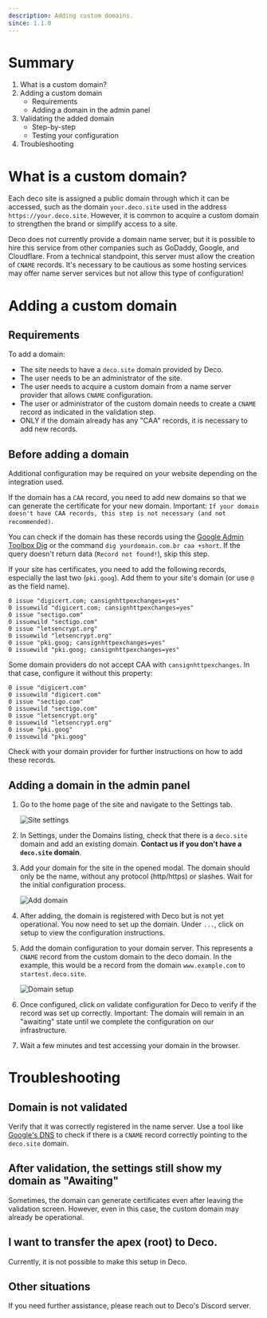 ```yaml
---
description: Adding custom domains.
since: 1.1.0
---
```


# Summary

1. What is a custom domain?
2. Adding a custom domain
   - Requirements
   - Adding a domain in the admin panel
3. Validating the added domain
   - Step-by-step
   - Testing your configuration
4. Troubleshooting

# What is a custom domain?

Each deco site is assigned a public domain through which it can be accessed,
such as the domain `your.deco.site` used in the address
`https://your.deco.site`. However, it is common to acquire a custom domain to
strengthen the brand or simplify access to a site.

Deco does not currently provide a domain name server, but it is possible to hire
this service from other companies such as GoDaddy, Google, and Cloudflare. From
a technical standpoint, this server must allow the creation of `CNAME` records.
It's necessary to be cautious as some hosting services may offer name server
services but not allow this type of configuration!

# Adding a custom domain

## Requirements

To add a domain:

- The site needs to have a `deco.site` domain provided by Deco.
- The user needs to be an administrator of the site.
- The user needs to acquire a custom domain from a name server provider that
  allows `CNAME` configuration.
- The user or administrator of the custom domain needs to create a `CNAME`
  record as indicated in the validation step.
- ONLY if the domain already has any "CAA" records, it is necessary to add new
  records.

## Before adding a domain

Additional configuration may be required on your website depending on the
integration used.

If the domain has a `CAA` record, you need to add new domains so that we can
generate the certificate for your new domain. Important:
`If your domain doesn't have CAA records, this step is not necessary (and not recommended)`.

You can check if the domain has these records using the
[Google Admin Toolbox Dig](https://toolbox.googleapps.com/apps/dig/#CAA/) or the
command `dig yourdomain.com.br caa +short`. If the query doesn't return data
(`Record not found!`), skip this step.

If your site has certificates, you need to add the following records, especially
the last two (`pki.goog`). Add them to your site's domain (or use `@` as the
field name).

```
0 issue "digicert.com; cansignhttpexchanges=yes"
0 issuewild "digicert.com; cansignhttpexchanges=yes"
0 issue "sectigo.com"
0 issuewild "sectigo.com"
0 issue "letsencrypt.org"
0 issuewild "letsencrypt.org"
0 issue "pki.goog; cansignhttpexchanges=yes"
0 issuewild "pki.goog; cansignhttpexchanges=yes"
```

Some domain providers do not accept CAA with `cansignhttpexchanges`. In that
case, configure it without this property:

```
0 issue "digicert.com"
0 issuewild "digicert.com"
0 issue "sectigo.com"
0 issuewild "sectigo.com"
0 issue "letsencrypt.org"
0 issuewild "letsencrypt.org"
0 issue "pki.goog"
0 issuewild "pki.goog"
```

Check with your domain provider for further instructions on how to add these
records.

## Adding a domain in the admin panel

1. Go to the home page of the site and navigate to the Settings tab.

   ![Site settings](https://github.com/deco-cx/apps/assets/882438/7c60ddbd-7164-42ea-bd16-d8c5d70603df)

2. In Settings, under the Domains listing, check that there is a `deco.site`
   domain and add an existing domain. **Contact us if you don't have a
   `deco.site` domain**.

3. Add your domain for the site in the opened modal. The domain should only be
   the name, without any protocol (http/https) or slashes. Wait for the initial
   configuration process.

   ![Add domain](https://github.com/deco-cx/apps/assets/882438/8c19ae5c-e522-4a60-9b8b-28e4815cced6)

4. After adding, the domain is registered with Deco but is not yet operational.
   You now need to set up the domain. Under `...`, click on setup to view the
   configuration instructions.

5. Add the domain configuration to your domain server. This represents a `CNAME`
   record from the custom domain to the deco domain. In the example, this would
   be a record from the domain `www.example.com` to `startest.deco.site`.

   ![Domain setup](https://github.com/deco-cx/apps/assets/882438/0d9d876e-2a5e-4e05-8767-dc77e69c548b)

6. Once configured, click on validate configuration for Deco to verify if the
   record was set up correctly. Important: The domain will remain in an
   "awaiting" state until we complete the configuration on our infrastructure.

7. Wait a few minutes and test accessing your domain in the browser.

# Troubleshooting

## Domain is not validated

Verify that it was correctly registered in the name server. Use a tool like
[Google's DNS](https://dns.google/) to check if there is a `CNAME` record
correctly pointing to the `deco.site` domain.

## After validation, the settings still show my domain as "Awaiting"

Sometimes, the domain can generate certificates even after leaving the
validation screen. However, even in this case, the custom domain may already be
operational.

## I want to transfer the apex (root) to Deco.

Currently, it is not possible to make this setup in Deco.

## Other situations

If you need further assistance, please reach out to Deco's Discord server.
